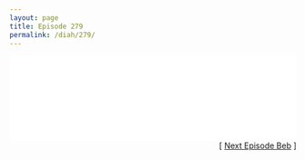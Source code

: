 ```yaml
---
layout: page
title: Episode 279
permalink: /diah/279/
---
```


<iframe allowfullscreen="true" frameborder="0" style="width:100%;" marginheight="0" marginwidth="0" mozallowfullscreen="true" scrolling="NO" src="//gdriveplayer.us/embed2.php?link=VYIw4k50%252BR%252FYhsMPTlNuJwSTIjqbAT0hmV%252FMImWw6qiEkxUsFsuhsQJk4f4WOkHvaQq8%252FOMe1y1WUiw1CSWZp2ZLjkCVugv1SeFZ%252B14e04sm9fUKrMadz%252BC0uvL4Q%252BDIgQFSQb4x9DxmmOCpNv%252FDGE5OZM7%252FJwpCPH0qqltpC0Y27QRGzXSsnY%252BzlOAzbfJVvYPk%252B%252FKmdB0X%252B%252BRa0J4U%252Bi&amp;no_adult=yes" webkitallowfullscreen="true"></iframe>

<div align="right">[ <a href="/diah/280/">Next Episode Beb</a> ]</div>

